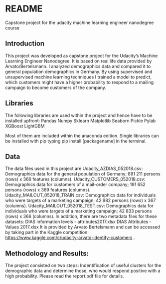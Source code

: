 # README
Capstone project for the udacity machine learning engineer nanodegree course


## Introduction
This project was developed as capstone project for the Udacity’s Machine Learning Engineer Nanodegree. It is based on real life data provided by Arvato/Bertelsmann. I analyzed demographics data and compared it to general population demographics in Germany. 
By using supervised and unsupervised machine learning techniques I trained a model to predict, which customers might have a higher probability to respond to a mailing campaign to become customers of the company. 

## Libraries
The following libraries are used within the project and hence have to be installed upfront: 
Pandas
Numpy
Sklearn
Matplotlib
Seaborn
Pickle
Pylab
XGBoost
LightGBM

Most of them are included within the anaconda edition. Single libraries can be installed with pip typing pip install [packagename] in the terminal.

## Data
The data files used in this project are 
Udacity_AZDIAS_052018.csv: Demographics data for the general population of Germany; 891 211 persons (rows) x 366 features (columns).
Udacity_CUSTOMERS_052018.csv: Demographics data for customers of a mail-order company; 191 652 persons (rows) x 369 features (columns).
Udacity_MAILOUT_052018_TRAIN.csv: Demographics data for individuals who were targets of a marketing campaign; 42 982 persons (rows) x 367 (columns).
Udacity_MAILOUT_052018_TEST.csv: Demographics data for individuals who were targets of a marketing campaign; 42 833 persons (rows) x 366 (columns).
In addition, there are two metadata files for these datasets:
DIAS information levels - attributes2017.xlsx
DIAS Attributes - Values 2017.xlsx
It is provided by Arvato Bertelsmann and can be accessed by taking part in the Kaggle competition: https://www.kaggle.com/c/udacity-arvato-identify-customers .

## Methodology and Results: 
The project consisted on two steps: 
Indentification of useful clusters for the demographic data and determine those, who would respond positive with a high probability. Please read the report.pdf file for details. 


